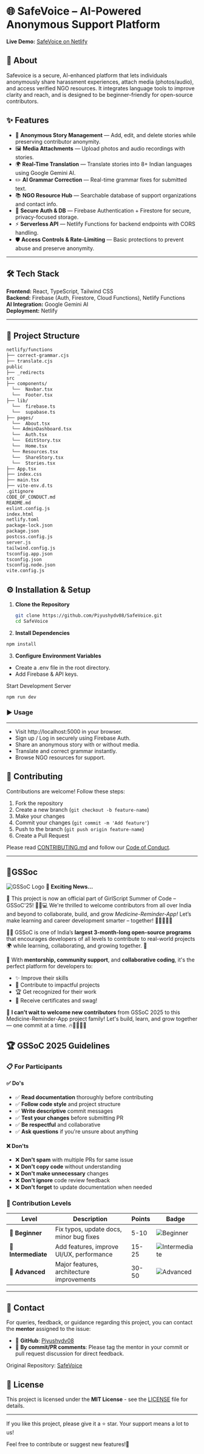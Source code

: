 # 🌐 SafeVoice – AI-Powered Anonymous Support Platform

**Live Demo:** [SafeVoice on Netlify](https://safevoice.netlify.app)  

## 📌 About

Safevoice is a secure, AI-enhanced platform that lets individuals anonymously share harassment experiences, attach media (photos/audio), and access verified NGO resources. It integrates language tools to improve clarity and reach, and is designed to be beginner-friendly for open-source contributors.

## ✨ Features
- 📝 **Anonymous Story Management** — Add, edit, and delete stories while preserving contributor anonymity.  
- 🖼 **Media Attachments** — Upload photos and audio recordings with stories.  
- 🌍 **Real-Time Translation** — Translate stories into 8+ Indian languages using Google Gemini AI.  
- ✏️ **AI Grammar Correction** — Real-time grammar fixes for submitted text.  
- 📚 **NGO Resource Hub** — Searchable database of support organizations and contact info.  
- 🔐 **Secure Auth & DB** — Firebase Authentication + Firestore for secure, privacy-focused storage.  
- ⚡ **Serverless API** — Netlify Functions for backend endpoints with CORS handling.  
- 🛡️ **Access Controls & Rate-Limiting** — Basic protections to prevent abuse and preserve anonymity.

---

## 🛠 Tech Stack
**Frontend:** React, TypeScript, Tailwind CSS  
**Backend:** Firebase (Auth, Firestore, Cloud Functions), Netlify Functions  
**AI Integration:** Google Gemini AI  
**Deployment:** Netlify

---

## 📂 Project Structure
```bash
netlify/functions
├── correct-grammar.cjs
├── translate.cjs
public
├── _redirects
src
├── components/
  └──  Navbar.tsx
  └──  Footer.tsx
├── lib/
  └──  firebase.ts
  └──  supabase.ts
├── pages/
  └──  About.tsx
  └── AdminDashboard.tsx
  └──  Auth.tsx
  └──  EditStory.tsx
  └──  Home.tsx
  └── Resources.tsx
  └──  ShareStory.tsx
  └──  Stories.tsx
├── App.tsx
├── index.css
├── main.tsx
├── vite-env.d.ts
.gitignore
CODE_OF_CONDUCT.md
README.md
eslint.config.js
index.html
netlify.toml
package-lock.json
package.json
postcss.config.js
server.js
tailwind.config.js
tsconfig.app.json
tsconfig.json
tsconfig.node.json
vite.config.js
```


## ⚙️ Installation & Setup

1. **Clone the Repository**
   ```bash
   git clone https://github.com/Piyushydv08/SafeVoice.git
   cd SafeVoice
   ```
2. **Install Dependencies**

```bash
npm install
```
3. **Configure Environment Variables**

- Create a .env file in the root directory.
- Add Firebase & API keys.

Start Development Server
```bash
npm run dev
```

### ▶️ Usage
--- 

- Visit http://localhost:5000 in your browser.
- Sign up / Log in securely using Firebase Auth.
- Share an anonymous story with or without media.
- Translate and correct grammar instantly.
- Browse NGO resources for support.

## 🤝 Contributing

Contributions are welcome! Follow these steps:

1. Fork the repository
2. Create a new branch (`git checkout -b feature-name`)
3. Make your changes
4. Commit your changes (`git commit -m 'Add feature'`)
5. Push to the branch  (`git push origin feature-name`)
6. Create a Pull Request

Please read [CONTRIBUTING.md](CONTRIBUTING.md) and follow our [Code of Conduct](CODE_OF_CONDUCT.md).

---
## 🌟GSSoc 
![GSSoC Logo](https://github.com/dimpal-yadav/SafeVoice/blob/main/GirlScript-Summer-of-Code.png)
🌟 **Exciting News...**

🚀 This project is now an official part of GirlScript Summer of Code – GSSoC'25! 💃🎉💻 We're thrilled to welcome contributors from all over India and beyond to collaborate, build, and grow *Medicine-Reminder-App!* Let’s make learning and career development smarter – together! 🌟👨‍💻👩‍💻

👩‍💻 GSSoC is one of India’s **largest 3-month-long open-source programs** that encourages developers of all levels to contribute to real-world projects 🌍 while learning, collaborating, and growing together. 🌱

🌈 With **mentorship, community support**, and **collaborative coding**, it's the perfect platform for developers to:

- ✨ Improve their skills
- 🤝 Contribute to impactful projects
- 🏆 Get recognized for their work
- 📜 Receive certificates and swag!

🎉 **I can’t wait to welcome new contributors** from GSSoC 2025 to this Medicine-Reminder-App project family! Let's build, learn, and grow together — one commit at a time. 🔥👨‍💻👩‍💻

## 🏆 **GSSoC 2025 Guidelines**

### 📋 **For Participants**
#### ✅ **Do's**
- ✅ **Read documentation** thoroughly before contributing
- ✅ **Follow code style** and project structure
- ✅ **Write descriptive** commit messages
- ✅ **Test your changes** before submitting PR
- ✅ **Be respectful** and collaborative
- ✅ **Ask questions** if you're unsure about anything
#### ❌ **Don'ts**
- ❌ **Don't spam** with multiple PRs for same issue
- ❌ **Don't copy code** without understanding
- ❌ **Don't make unnecessary** changes
- ❌ **Don't ignore** code review feedback
- ❌ **Don't forget** to update documentation when needed
### 🎯 **Contribution Levels**
| Level | Description | Points | Badge |
|-------|-------------|--------|-------|
| 🥉 **Beginner** | Fix typos, update docs, minor bug fixes | 5-10 | ![Beginner](https://img.shields.io/badge/Level-Beginner-green) |
| 🥈 **Intermediate** | Add features, improve UI/UX, performance | 15-25 | ![Intermediate](https://img.shields.io/badge/Level-Intermediate-blue) |
| 🥇 **Advanced** | Major features, architecture improvements | 30-50 | ![Advanced](https://img.shields.io/badge/Level-Advanced-red) |
---

## 📧 Contact  

For queries, feedback, or guidance regarding this project, you can contact the **mentor** assigned to the issue:  

- 📩 **GitHub**: [Piyushydv08](https://github.com/Piyushydv08)
- 💬 **By commit/PR comments**: Please tag the mentor in your commit or pull request discussion for direct feedback.  
 
Original Repository: [SafeVoice](https://github.com/Piyushydv08/SafeVoice.git)  



## 📄 **License**
This project is licensed under the **MIT License** - see the [LICENSE](LICENSE) file for details.

--- 

If you like this project, please give it a ⭐ star. Your support means a lot to us!

Feel free to contribute or suggest new features!🙏

